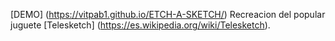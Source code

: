 [DEMO] (https://vitpab1.github.io/ETCH-A-SKETCH/) 
Recreacion del popular juguete [Telesketch] (https://es.wikipedia.org/wiki/Telesketch). 

